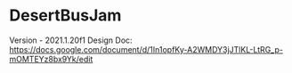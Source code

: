 # DesertBusJam
Version - 2021.1.20f1
Design Doc: https://docs.google.com/document/d/1In1opfKy-A2WMDY3jJTlKL-LtRG_p-mOMTEYz8bx9Yk/edit
